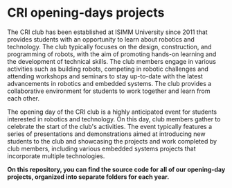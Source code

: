 # CRI opening-days projects
The CRI club has been established at ISIMM University since 2011 that provides students with an opportunity to learn about robotics and technology. The club typically focuses on the design, construction, and programming of robots, with the aim of promoting hands-on learning and the development of technical skills. The club members engage in various activities such as building robots, competing in robotic challenges and attending workshops and seminars to stay up-to-date with the latest advancements in robotics and embedded systems. The club provides a collaborative environment for students to work together and learn from each other.

The opening day of the CRI club is a highly anticipated event for students interested in robotics and technology. On this day, club members gather to celebrate the start of the club's activities. The event typically features a series of presentations and demonstrations aimed at introducing new students to the club and showcasing the projects and work completed by club members, including various embedded systems projects that incorporate multiple technologies.

**On this repository, you can find the source code for all of our opening-day projects, organized into separate folders for each year.**
